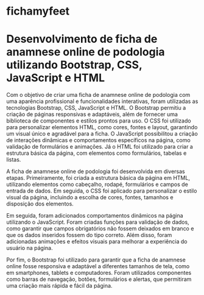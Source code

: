 # fichamyfeet
# Desenvolvimento de ficha de anamnese online de podologia utilizando Bootstrap, CSS, JavaScript e HTML


Com o objetivo de criar uma ficha de anamnese online de podologia com uma aparência profissional e funcionalidades interativas, foram utilizadas as tecnologias Bootstrap, CSS, JavaScript e HTML. O Bootstrap permitiu a criação de páginas responsivas e adaptáveis, além de fornecer uma biblioteca de componentes e estilos prontos para uso. O CSS foi utilizado para personalizar elementos HTML, como cores, fontes e layout, garantindo um visual único e agradável para a ficha. O JavaScript possibilitou a criação de interações dinâmicas e comportamentos específicos na página, como validação de formulários e animações. Já o HTML foi utilizado para criar a estrutura básica da página, com elementos como formulários, tabelas e listas.

A ficha de anamnese online de podologia foi desenvolvida em diversas etapas. Primeiramente, foi criada a estrutura básica da página em HTML, utilizando elementos como cabeçalho, rodapé, formulários e campos de entrada de dados. Em seguida, o CSS foi aplicado para personalizar o estilo visual da página, incluindo a escolha de cores, fontes, tamanhos e disposição dos elementos.

Em seguida, foram adicionados comportamentos dinâmicos na página utilizando o JavaScript. Foram criadas funções para validação de dados, como garantir que campos obrigatórios não fossem deixados em branco e que os dados inseridos fossem do tipo correto. Além disso, foram adicionadas animações e efeitos visuais para melhorar a experiência do usuário na página.

Por fim, o Bootstrap foi utilizado para garantir que a ficha de anamnese online fosse responsiva e adaptável a diferentes tamanhos de tela, como em smartphones, tablets e computadores. Foram utilizados componentes como barras de navegação, botões, formulários e alertas, que permitiram uma criação mais rápida e fácil da página.
